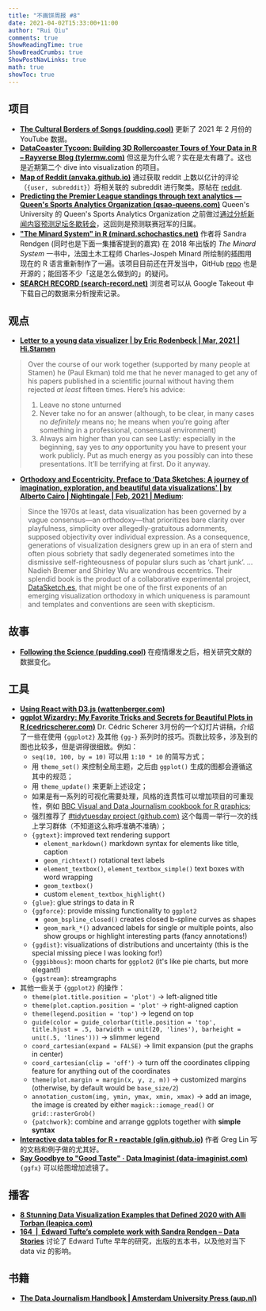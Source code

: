 ```yaml
---
title: "不画饼周报 #8"
date: 2021-04-02T15:33:00+11:00
author: "Rui Qiu"
comments: true
ShowReadingTime: true
ShowBreadCrumbs: true
ShowPostNavLinks: true
math: true
showToc: true
---
```


## 项目
- **[The Cultural Borders of Songs (pudding.cool)](https://pudding.cool/2018/06/music-map/?date=202102)** 更新了 2021 年 2 月份的 YouTube 数据。
- **[DataCoaster Tycoon: Building 3D Rollercoaster Tours of Your Data in R – Rayverse Blog (tylermw.com)](https://www.tylermw.com/datacoaster-tycoon/)** 但这是为什么呢？实在是太有趣了。这也是近期第二个 dive into visualization 的项目。
- **[Map of Reddit (anvaka.github.io)](https://anvaka.github.io/map-of-reddit/?x=255000&y=381000&z=615624.4584051393)** 通过获取 reddit 上数以亿计的评论（`{user, subreddit}`）将相关联的 subreddit 进行聚类。原帖在 [reddit](https://www.reddit.com/r/dataisbeautiful/comments/mfmlho/oc_ive_made_an_interactive_map_of_reddit_based_on/).
- **[Predicting the Premier League standings through text analytics — Queen's Sports Analytics Organization (qsao-queens.com)](https://www.qsao-queens.com/content/football-premier-league-predictions-text-analytics)** Queen's University 的 Queen's Sports Analytics Organization 之前做过[通过分析新闻内容预测足坛冬歇转会](https://www.qsao-queens.com/content/soccer-football-transfer-market-text-analytics)，这回则是预测联赛冠军的归属。
- **["The Minard System" in R (minard.schochastics.net)](http://minard.schochastics.net/)** 作者将 Sandra Rendgen (同时也是下面一集播客提到的嘉宾) 在 2018 年出版的 *The Minard System* 一书中，法国土木工程师 Charles-Jospeh Minard 所绘制的插图用现在的 R 语言重新制作了一遍。该项目目前还在开发当中，GitHub [repo](https://github.com/schochastics/minard) 也是开源的；能回答不少「这是怎么做到的」的疑问。
- **[SEARCH RECORD (search-record.net)](https://search-record.net/)** 浏览者可以从 Google Takeout 中下载自己的数据来分析搜索记录。

## 观点
- **[Letter to a young data visualizer | by Eric Rodenbeck | Mar, 2021 | Hi.Stamen](https://hi.stamen.com/letter-to-a-young-data-visualizer-b08232c59712)**

> Over the course of our work together (supported by many people at Stamen) he (Paul Ekman) told me that he never managed to get any of his papers published in a scientific journal without having them rejected _at least_ fifteen times. Here’s his advice:
> 1.  Leave no stone unturned
> 2.  Never take no for an answer (although, to be clear, in many cases no _definitely_ means no; he means when you’re going after something in a professional, consensual environment)
> 3.  Always aim higher than you can see
> Lastly: especially in the beginning, say yes to _any_ opportunity you have to present your work publicly. Put as much energy as you possibly can into these presentations. It’ll be terrifying at first. Do it anyway.

- **[Orthodoxy and Eccentricity. Preface to ‘Data Sketches: A journey of imagination, exploration, and beautiful data visualizations' | by Alberto Cairo | Nightingale | Feb, 2021 | Medium](https://medium.com/nightingale/orthodoxy-and-eccentricity-b4bd7f0a07c4)**:

> Since the 1970s at least, data visualization has been governed by a vague consensus—an orthodoxy—that prioritizes bare clarity over playfulness, simplicity over allegedly-gratuitous adornments, supposed objectivity over individual expression.
> As a consequence, generations of visualization designers grew up in an era of stern and often pious sobriety that sadly degenerated sometimes into the dismissive self-righteousness of popular slurs such as ‘chart junk’.
> ...
> Nadieh Bremer and Shirley Wu are wondrous eccentrics. Their splendid book is the product of a collaborative experimental project, [DataSketch.es](https://www.datasketch.es/), that might be one of the first exponents of an emerging visualization orthodoxy in which uniqueness is paramount and templates and conventions are seen with skepticism.

## 故事
- **[Following the Science (pudding.cool)](https://pudding.cool/2021/03/covid-science/)** 在疫情爆发之后，相关研究文献的数据变化。

## 工具
- **[Using React with D3.js (wattenberger.com)](https://wattenberger.com/blog/react-and-d3)**
- **[ggplot Wizardry: My Favorite Tricks and Secrets for Beautiful Plots in R (cedricscherer.com)](https://www.cedricscherer.com/slides/useR2021.pdf)** Dr. Cédric Scherer 3月份的一个幻灯片讲稿，介绍了一些在使用 `{ggplot2}` 及其他 `{gg-}` 系列时的技巧。页数比较多，涉及到的图也比较多，但是讲得很细致。例如：
    - `seq(10, 100, by = 10)` 可以用 `1:10 * 10` 的简写方式；
    - 用 `theme_set()` 来控制全局主题，之后由 `ggplot()` 生成的图都会遵循这其中的规范；
    - 用 `theme_update()` 来更新上述设定；
    - 如果是有一系列的可视化需要处理，风格的连贯性可以增加项目的可重现性，例如 [BBC Visual and Data Journalism cookbook for R graphics](https://bbc.github.io/rcookbook/);
    - 强烈推荐了 [#tidytuesday project (github.com)](https://github.com/rfordatascience/tidytuesday) 这个每周一举行一次的线上学习群体（不知道这么称呼准确不准确）；
    - `{ggtext}`: improved text rendering support
        - `element_markdown()` markdown syntax for elements like title, caption
        - `geom_richtext()` rotational text labels
        - `element_textbox()`, `element_textbox_simple()`  text boxes with word wrapping
        - `geom_textbox()`
        - custom `element_textbox_highlight()`
    - `{glue}`: glue strings to data in R
    - `{ggforce}`:  provide missing functionality to `ggplot2`
        - `geom_bspline_closed()` creates closed b-spline curves as shapes
        - `geom_mark_*()` advanced labels for single or multiple points, also show groups or highlight interesting parts (fancy annotations!)
    - `{ggdist}`: visualizations of distributions and uncertainty (this is the special missing piece I was looking for!)
    - `{gggibbous}`: moon charts for `ggplot2` (it's like pie charts, but more elegant!)
    - `{ggstream}`: streamgraphs
- 其他一些关于 `{ggplot2}` 的操作：
    - `theme(plot.title.position = 'plot')` -> left-aligned title
    - `theme(plot.caption.position = 'plot'` -> right-aligned caption
    - `theme(legend.position = 'top')` -> legend on top
    - `guide(color = guide_colorbar(title.position = 'top', title.hjust = .5, barwidth = unit(20, 'lines'), barheight = unit(.5, 'lines')))` -> slimmer legend
    - `coord_cartesian(expand = FALSE)` -> limit expansion (put the graphs in center)
    - `coord_cartesian(clip = 'off')` -> turn off the coordinates clipping feature for anything out of the coordinates
    - `theme(plot.margin = margin(x, y, z, m))` -> customized margins (otherwise, by default would be `base_size/2`)
    - `annotation_custom(img, ymin, ymax, xmin, xmax)` -> add an image, the image is created by either `magick::iomage_read()` or `grid::rasterGrob()`
    -  `{patchwork}`: combine and arrange ggplots together with **simple syntax**
-  **[Interactive data tables for R • reactable (glin.github.io)](https://glin.github.io/reactable/index.html)** 作者 Greg Lin 写的文档和例子做的尤其好。
-  **[Say Goodbye to "Good Taste" · Data Imaginist (data-imaginist.com)](https://www.data-imaginist.com/2021/say-goodbye-to-good-taste/)** `{ggfx}` 可以给图增加滤镜了。

## 播客
- **[8 Stunning Data Visualization Examples that Defined 2020 with Alli Torban (leapica.com)](https://leapica.com/blog-podcast-063-alli-torban-data-visualizations-2020/)**
- **[164  |  Edward Tufte’s complete work with Sandra Rendgen – Data Stories](https://datastori.es/164-edward-tuftes-complete-work-with-sandra-rendgen/)** 讨论了 Edward Tufte 早年的研究，出版的五本书，以及他对当下 data viz 的影响。

## 书籍
- **[The Data Journalism Handbook | Amsterdam University Press (aup.nl)](https://www.aup.nl/en/book/9789048542079/the-data-journalism-handbook)**